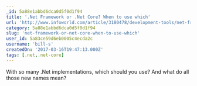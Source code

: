 ```yaml
---
_id: 5a88e1abbd6dca0d5f0d1f94
title: '.Net Framework or .Net Core? When to use which'
url: 'http://www.infoworld.com/article/3180478/development-tools/net-framework-or-net-core-when-to-use-which.html'
category: 5a88e1abbd6dca0d5f0d1f94
slug: 'net-framework-or-net-core-when-to-use-which'
user_id: 5a83ce59d6eb0005c4ecda2c
username: 'bill-s'
createdOn: '2017-03-16T19:47:13.000Z'
tags: [.net,.net-core]
---
```


With so many .Net implementations, which should you use? And what do all those new names mean?
